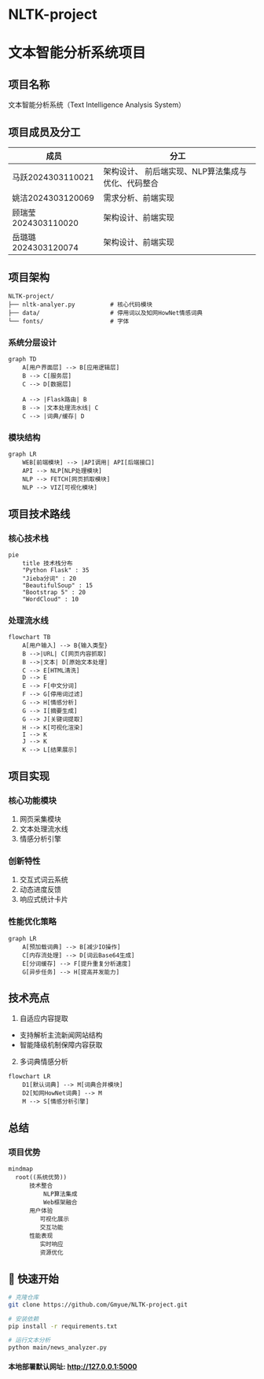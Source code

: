 # NLTK-project
# 文本智能分析系统项目

## 项目名称
文本智能分析系统（Text Intelligence Analysis System）

## 项目成员及分工
| 成员             | 分工                              |
|------------------|-----------------------------------|
| 马跃2024303110021 |架构设计、 前后端实现、NLP算法集成与优化、代码整合|
| 姚洁2024303120069 | 需求分析、前端实现|
| 顾瑞莹2024303110020 | 架构设计、前端实现|
| 岳璐璐2024303120074 | 架构设计、前端实现|

## 项目架构
```
NLTK-project/
├── nltk-analyer.py          # 核心代码模块
├── data/                    # 停用词以及知网HowNet情感词典
└── fonts/                   # 字体
```
### 系统分层设计
```mermaid
graph TD
    A[用户界面层] --> B[应用逻辑层]
    B --> C[服务层]
    C --> D[数据层]
    
    A --> |Flask路由| B
    B --> |文本处理流水线| C
    C --> |词典/缓存| D
```
### 模块结构
```mermaid
graph LR
    WEB[前端模块] --> |API调用| API[后端接口]
    API --> NLP[NLP处理模块]
    NLP --> FETCH[网页抓取模块]
    NLP --> VIZ[可视化模块]
```
## 项目技术路线
### 核心技术栈
```mermaid
pie
    title 技术栈分布
    "Python Flask" : 35
    "Jieba分词" : 20
    "BeautifulSoup" : 15
    "Bootstrap 5" : 20
    "WordCloud" : 10
```
### 处理流水线
```mermaid
flowchart TB
    A[用户输入] --> B{输入类型}
    B -->|URL| C[网页内容抓取]
    B -->|文本| D[原始文本处理]
    C --> E[HTML清洗]
    D --> E
    E --> F[中文分词]
    F --> G[停用词过滤]
    G --> H[情感分析]
    G --> I[摘要生成]
    G --> J[关键词提取]
    H --> K[可视化渲染]
    I --> K
    J --> K
    K --> L[结果展示]
```
## 项目实现
### 核心功能模块
 1. 网页采集模块
 2. 文本处理流水线
 3. 情感分析引擎
### 创新特性
 1. 交互式词云系统
 2. 动态进度反馈
 3. 响应式统计卡片
### 性能优化策略
```mermaid
graph LR
    A[预加载词典] --> B[减少IO操作]
    C[内存流处理] --> D[词云Base64生成]
    E[分词缓存] --> F[提升重复分析速度]
    G[异步任务] --> H[提高并发能力]
```
## 技术亮点
1. ​​自适应内容提取​​

* 支持解析主流新闻网站结构
* 智能降级机制保障内容获取

2. ​​多词典情感分析
```mermaid
flowchart LR
    D1[默认词典] --> M[词典合并模块]
    D2[知网HowNet词典] --> M
    M --> S[情感分析引擎]
```
## 总结
### 项目优势
```mermaid
mindmap
  root((系统优势))
      技术整合
          NLP算法集成
          Web框架融合
      用户体验
         可视化展示
         交互功能
      性能表现
         实时响应
         资源优化
```
## 🚀 快速开始

```bash
# 克隆仓库
git clone https://github.com/Gmyue/NLTK-project.git

# 安装依赖
pip install -r requirements.txt

# 运行文本分析
python main/news_analyzer.py
```

#### 本地部署默认网址: http://127.0.0.1:5000

